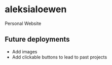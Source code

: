 # aleksialoewen
Personal Website

## Future deployments
- Add images
- Add clickable buttons to lead to past projects
